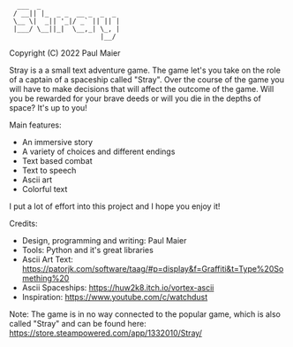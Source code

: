 ```
  ___  _
 / __|| |_  _ _  __ _  _  _
 \__ \|  _|| '_|/ _` || || |
 |___/ \__||_|  \__,_| \_, |
                       |__/
```

Copyright (C) 2022  Paul Maier


Stray is a a small text adventure game. The game let's you take on the role of a captain of
a spaceship called "Stray". Over the course of the game you will have to make decisions that
will affect the outcome of the game. Will you be rewarded for your brave deeds or will you
die in the depths of space? It's up to you!


Main features:
- An immersive story
- A variety of choices and different endings
- Text based combat
- Text to speech
- Ascii art
- Colorful text


I put a lot of effort into this project and I hope you enjoy it!


Credits:
- Design, programming and writing: Paul Maier
- Tools: Python and it's great libraries
- Ascii Art Text: https://patorjk.com/software/taag/#p=display&f=Graffiti&t=Type%20Something%20
- Ascii Spaceships: https://huw2k8.itch.io/vortex-ascii
- Inspiration: https://www.youtube.com/c/watchdust


Note: The game is in no way connected to the popular game, which is also called "Stray" and can be found here: https://store.steampowered.com/app/1332010/Stray/
